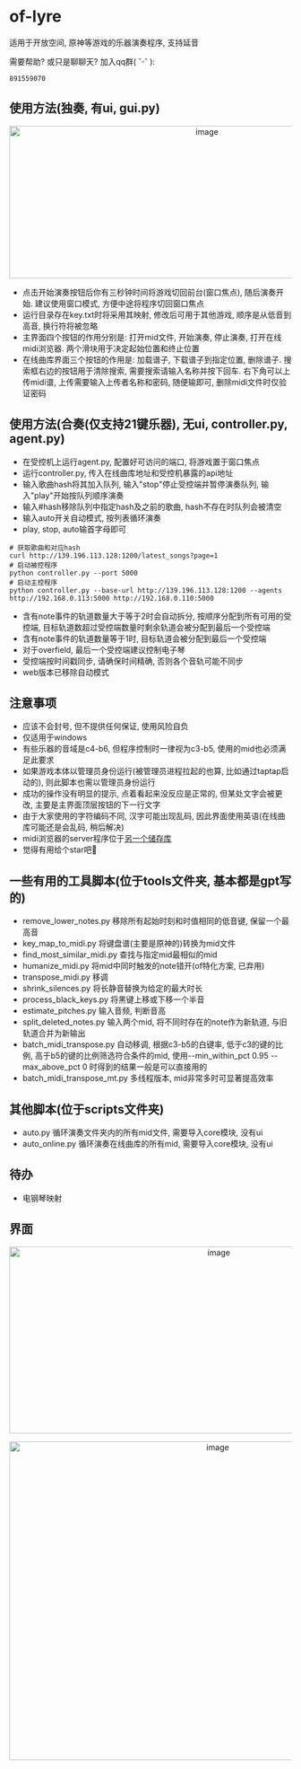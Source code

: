 # of-lyre
适用于开放空间, 原神等游戏的乐器演奏程序, 支持延音

需要帮助? 或只是聊聊天? 加入qq群( ˘ᵕ˘ ):
```
891559070
```

## 使用方法(独奏, 有ui, gui.py)

<p align="center">
<img width="690" height="272" alt="image" src="https://github.com/user-attachments/assets/aaa9a485-5849-44e3-b650-c2c5e144cd99" />
</p>

- 点击开始演奏按钮后你有三秒钟时间将游戏切回前台(窗口焦点), 随后演奏开始. 建议使用窗口模式, 方便中途将程序切回窗口焦点
- 运行目录存在key.txt时将采用其映射, 修改后可用于其他游戏, 顺序是从低音到高音, 换行符将被忽略
- 主界面四个按钮的作用分别是: 打开mid文件, 开始演奏, 停止演奏, 打开在线midi浏览器. 两个滑块用于决定起始位置和终止位置
- 在线曲库界面三个按钮的作用是: 加载谱子, 下载谱子到指定位置, 删除谱子. 搜索框右边的按钮用于清除搜索, 需要搜索请输入名称并按下回车. 右下角可以上传midi谱, 上传需要输入上传者名称和密码, 随便输即可, 删除midi文件时仅验证密码


## 使用方法(合奏(仅支持21键乐器), 无ui, controller.py, agent.py)
- 在受控机上运行agent.py, 配置好可访问的端口, 将游戏置于窗口焦点
- 运行controller.py, 传入在线曲库地址和受控机暴露的api地址
- 输入歌曲hash将其加入队列, 输入"stop"停止受控端并暂停演奏队列, 输入"play"开始按队列顺序演奏
- 输入#hash移除队列中指定hash及之前的歌曲, hash不存在时队列会被清空
- 输入auto开关自动模式, 按列表循环演奏
- play, stop, auto输首字母即可
```
# 获取歌曲和对应hash
curl http://139.196.113.128:1200/latest_songs?page=1
# 启动被控程序
python controller.py --port 5000
# 启动主控程序
python controller.py --base-url http://139.196.113.128:1200 --agents http://192.168.0.113:5000 http://192.168.0.110:5000
```
- 含有note事件的轨道数量大于等于2时会自动拆分, 按顺序分配到所有可用的受控端, 目标轨道数超过受控端数量时剩余轨道会被分配到最后一个受控端
- 含有note事件的轨道数量等于1时, 目标轨道会被分配到最后一个受控端
- 对于overfield, 最后一个受控端建议控制电子琴
- 受控端按时间戳同步, 请确保时间精确, 否则各个音轨可能不同步
- web版本已移除自动模式

## 注意事项
- 应该不会封号, 但不提供任何保证, 使用风险自负
- 仅适用于windows
- 有些乐器的音域是c4-b6, 但程序控制时一律视为c3-b5, 使用的mid也必须满足此要求
- 如果游戏本体以管理员身份运行(被管理员进程拉起的也算, 比如通过taptap启动的), 则此脚本也需以管理员身份运行
- 成功的操作没有明显的提示, 点着看起来没反应是正常的, 但某处文字会被更改, 主要是主界面顶层按钮的下一行文字
- 由于大家使用的字符编码不同, 汉字可能出现乱码, 因此界面使用英语(在线曲库可能还是会乱码, 稍后解决)
- midi浏览器的server程序位于[另一个储存库](https://github.com/byzp/Genshin-Lyre-midi-player-server/tree/main/server)
- 觉得有用给个star吧🤗

## 一些有用的工具脚本(位于tools文件夹, 基本都是gpt写的)
- remove_lower_notes.py 移除所有起始时刻和时值相同的低音键, 保留一个最高音
- key_map_to_midi.py 将键盘谱(主要是原神的)转换为mid文件
- find_most_similar_midi.py 查找与指定mid最相似的mid
- humanize_midi.py 将mid中同时触发的note错开(of特化方案, 已弃用)
- transpose_midi.py 移调
- shrink_silences.py 将长静音替换为给定的最大时长
- process_black_keys.py 将黑键上移或下移一个半音
- estimate_pitches.py 输入音频, 判断音高
- split_deleted_notes.py 输入两个mid, 将不同时存在的note作为新轨道, 与旧轨道合并为新输出
- batch_midi_transpose.py 自动移调, 根据c3-b5的白键率, 低于c3的键的比例, 高于b5的键的比例筛选符合条件的mid, 使用--min_within_pct 0.95 --max_above_pct 0 时得到的结果一般是可以直接用的
- batch_midi_transpose_mt.py 多线程版本, mid非常多时可显著提高效率

## 其他脚本(位于scripts文件夹)
- auto.py 循环演奏文件夹内的所有mid文件, 需要导入core模块, 没有ui
- auto_online.py 循环演奏在线曲库的所有mid, 需要导入core模块, 没有ui

## 待办
- 电钢琴映射

## 界面
<p align="center">
<img width="732" height="333" alt="image" src="http://139.196.113.128:1160/img/gui.png" />
</p>
<p align="center">
<img width="728" height="568" alt="image" src="http://139.196.113.128:1160/img/online.png" />
</p>
